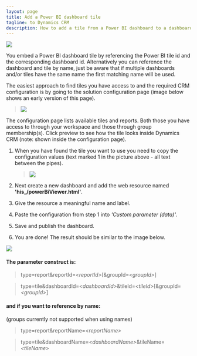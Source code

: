 ```yaml
---
layout: page
title: Add a Power BI dashboard tile
tagline: to Dynamics CRM
description: How to add a tile from a Power BI dashboard to a dashboard in Dynamics CRM.
---
```


[![]({{BASE_PATH}}/assets/images/v0.3/samples/sample-crm-montage-3.png)]({{BASE_PATH}}/assets/images/v0.3/samples/sample-crm-montage-3.png)

You embed a Power BI dashboard tile by referencing the Power BI tile id and the corresponding dashboard id. Alternatively you can
reference the dashboard and tile by name, just be aware that if multiple dashboards and/or tiles have the same name the first matching name will be used.

The easiest approach to find tiles you have access to and the required CRM configuration is by going to the solution
configuration page (image below shows an early version of this page).

   > [![]({{BASE_PATH}}/assets/images/v0.3/crm-config/crm-config-get-tile-params.png)]({{BASE_PATH}}/assets/images/v0.3/crm-config/crm-config-get-tile-params.png)

The configuration page lists available tiles and reports. Both those you have access to through your workspace and those through
group membership(s). Click preview to see how the tile looks inside Dynamics CRM (note: shown inside the configuration page).

1. When you have found the tile you want to use you need to copy the configuration values 
(text marked 1 in the picture above - all text between the pipes).

   > [![]({{BASE_PATH}}/assets/images/v0.3/crm-config/crm-config-dash-add-web-resource.png)]({{BASE_PATH}}/assets/images/v0.3/crm-config/crm-config-dash-add-web-resource.png)

2. Next create a new dashboard and add the web resource named **'his_/powerBiViewer.html'**.
3. Give the resource a meaningful name and label.
4. Paste the configuration from step 1 into *'Custom parameter (data)'*.
5. Save and publish the dashboard.
6. You are done! The result should be similar to the image below.

[![]({{BASE_PATH}}/assets/images/v0.3/samples/sample-crm-tiles-on-dashboard.png)]({{BASE_PATH}}/assets/images/v0.3/samples/sample-crm-tiles-on-dashboard.png)
 

#### The parameter construct is:

   > type=report&reportId=*\<reportId\>*[&groupId=*\<groupId\>*]

   > type=tile&dashboardId=*\<dashboardId\>*&tileId=*\<tileId\>*[&groupId=*\<groupId\>*]

#### and if you want to reference by name:
(groups currently not supported when using names)

   > type=report&reportName=*\<reportName\>*

   > type=tile&dashboardName=*\<dashboardName\>*&tileName=*\<tileName\>*
